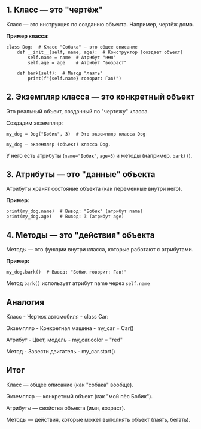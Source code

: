 ## 1. Класс — это "чертёж"

Класс — это инструкция по созданию объекта. Например, чертёж дома.

**Пример класса:**

```
class Dog:  # Класс "Собака" — это общее описание
    def __init__(self, name, age):  # Конструктор (создает объект)
        self.name = name  # Атрибут "имя"
        self.age = age    # Атрибут "возраст"

    def bark(self):  # Метод "лаять"
        print(f"{self.name} говорит: Гав!")
```

## 2. Экземпляр класса — это конкретный объект

Это реальный объект, созданный по "чертежу" класса.

Создадим экземпляр:

```
my_dog = Dog("Бобик", 3)  # Это экземпляр класса Dog

my_dog — экземпляр (объект) класса Dog.
```

У него есть атрибуты (`name="Бобик"`, `age=3`) и методы (например, `bark()`).

## 3. Атрибуты — это "данные" объекта

Атрибуты хранят состояние объекта (как переменные внутри него).

**Пример:**

```
print(my_dog.name)  # Вывод: "Бобик" (атрибут name)
print(my_dog.age)   # Вывод: 3 (атрибут age)
```

## 4. Методы — это "действия" объекта

Методы — это функции внутри класса, которые работают с атрибутами.

**Пример:**

```
my_dog.bark()  # Вывод: "Бобик говорит: Гав!"
```

Метод `bark()` использует атрибут name через `self.name`

## Аналогия

Класс - Чертеж автомобиля - class Car:

Экземпляр -  Конкретная машина - my_car = Car()

Атрибут - Цвет, модель - my_car.color = "red"

Метод - Завести двигатель - my_car.start()

## Итог

Класс — общее описание (как "собака" вообще).

Экземпляр — конкретный объект (как "мой пёс Бобик").

Атрибуты — свойства объекта (имя, возраст).

Методы — действия, которые может выполнять объект (лаять, бегать).

